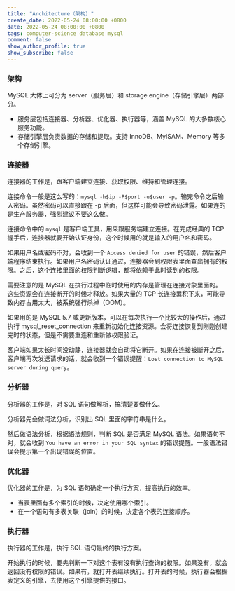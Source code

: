 ```yaml
---
title: "Architecture（架构）"
create_date: 2022-05-24 08:00:00 +0800
date: 2022-05-24 08:00:00 +0800
tags: computer-science database mysql
comment: false
show_author_profile: true
show_subscribe: false
---
```


### 架构

MySQL 大体上可分为 server（服务层）和 storage engine（存储引擎层）两部分。

- 服务层包括连接器、分析器、优化器、执行器等，涵盖 MySQL 的大多数核心服务功能。
- 存储引擎层负责数据的存储和提取。支持 InnoDB、MyISAM、Memory 等多个存储引擎。

### 连接器

连接器的工作是，跟客户端建立连接、获取权限、维持和管理连接。

连接命令一般是这么写的：`mysql -h$ip -P$port -u$user -p`。输完命令之后输入密码。虽然密码可以直接跟在 -p 后面，但这样可能会导致密码泄露。如果连的是生产服务器，强烈建议不要这么做。

连接命令中的 `mysql` 是客户端工具，用来跟服务端建立连接。在完成经典的 TCP 握手后，连接器就要开始认证身份，这个时候用的就是输入的用户名和密码。

如果用户名或密码不对，会收到一个 `Access denied for user` 的错误，然后客户端程序结束执行。如果用户名密码认证通过，连接器会到权限表里面查出拥有的权限。之后，这个连接里面的权限判断逻辑，都将依赖于此时读到的权限。

需要注意的是 MySQL 在执行过程中临时使用的内存是管理在连接对象里面的。这些资源会在连接断开的时候才释放。如果大量的 TCP 长连接累积下来，可能导致内存占用太大，被系统强行杀掉（OOM）。

如果用的是 MySQL 5.7 或更新版本，可以在每次执行一个比较大的操作后，通过执行 mysql_reset_connection 来重新初始化连接资源。会将连接恢复到刚刚创建完时的状态，但是不需要重连和重新做权限验证。

客户端如果太长时间没动静，连接器就会自动将它断开。如果在连接被断开之后，客户端再次发送请求的话，就会收到一个错误提醒：`Lost connection to MySQL server during query`。

### 分析器

分析器的工作是，对 SQL 语句做解析，搞清楚要做什么。

分析器先会做词法分析，识别出 SQL 里面的字符串是什么。

然后做语法分析，根据语法规则，判断 SQL 是否满足 MySQL 语法。如果语句不对，就会收到 `You have an error in your SQL syntax` 的错误提醒。一般语法错误会提示第一个出现错误的位置。

### 优化器

优化器的工作是，为 SQL 语句确定一个执行方案，提高执行的效率。

- 当表里面有多个索引的时候，决定使用哪个索引。
- 在一个语句有多表关联（join）的时候，决定各个表的连接顺序。

### 执行器

执行器的工作是，执行 SQL 语句最终的执行方案。

开始执行的时候，要先判断一下对这个表有没有执行查询的权限。如果没有，就会返回没有权限的错误。如果有，就打开表继续执行。打开表的时候，执行器会根据表定义的引擎，去使用这个引擎提供的接口。
